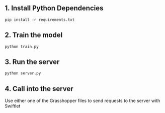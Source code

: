 ## 1. Install Python Dependencies
```pip install -r requirements.txt```

## 2. Train the model
```python train.py```

## 3. Run the server
```python server.py```

## 4. Call into the server
Use either one of the Grasshopper files to send requests to the server with Swiftlet